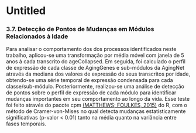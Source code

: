 # Untitled

### 3.7. Detecção de Pontos de Mudanças em Módulos Relacionados à Idade <a id="docs-internal-guid-c02ca417-7fff-b57f-4771-7c14a58a5279"></a>

Para analisar o comportamento dos dos processos identificados neste trabalho, aplicou-se uma transformação por média móvel com janela de 5 anos à cada transcrito do ageCollapsed. Em seguida, foi calculado o perfil de expressão de cada classe de AgingGenes e sub-módulos da AgingNet através da mediana dos valores de expressão de seus transcritos por idade, obtendo-se uma série temporal de expressão condensada para cada classe/sub-módulo. Posteriormente, realizou-se uma análise de detecção de pontos sobre o perfil de expressão de cada módulo para identificar mudanças importantes em seu comportamento ao longo da vida. Esse teste foi feito através do pacote cpm [\(MATTHEWS; FOULKES, 2015\)](http://f1000.com/work/citation?ids=5964037&pre=&suf=&sa=0) do R, com o método de Cramer-von-Mises no qual detecta mudanças estatisticamente significativas \(p-valor &lt; 0.01\) tanto na média quanto na variância entre fases temporais.

